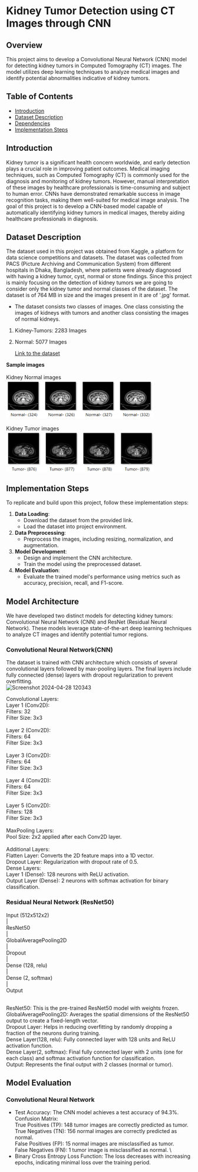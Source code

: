 ﻿# Kidney Tumor Detection using CT Images through CNN

## Overview
This project aims to develop a Convolutional Neural Network (CNN) model for detecting kidney tumors in Computed Tomography (CT) images. The model utilizes deep learning techniques to analyze medical images and identify potential abnormalities indicative of kidney tumors.

## Table of Contents
+ [Introduction](https://github.com/KLE-tech-students/Kidney-Tumor-Detection-using-CT-Images-through-CNN?tab=readme-ov-file#introduction)
+ [Dataset Description](https://github.com/KLE-tech-students/Kidney-Tumor-Detection-using-CT-Images-through-CNN?tab=readme-ov-file#dependencies)
+ [Dependencies](https://github.com/KLE-tech-students/Kidney-Tumor-Detection-using-CT-Images-through-CNN?tab=readme-ov-file#dependencies)
+ [Implementation Steps](https://github.com/KLE-tech-students/Kidney-Tumor-Detection-using-CT-Images-through-CNN?tab=readme-ov-file#implementation-steps)




## Introduction
Kidney tumor is a significant health concern worldwide, and early detection plays a crucial role in improving patient outcomes. Medical imaging techniques, such as Computed Tomography (CT) is commonly used for the diagnosis and monitoring of kidney tumors. However, manual interpretation of these images by healthcare professionals is time-consuming and subject to human error. CNNs have demonstrated remarkable success in image recognition tasks, making them well-suited for medical image analysis. The goal of this project is to develop a CNN-based model capable of automatically identifying kidney tumors in medical images, thereby aiding healthcare professionals in diagnosis.

## Dataset Description
The dataset used in this project was obtained from Kaggle, a platform for data science competitions and datasets.
The dataset was collected from PACS (Picture Archiving and Communication System) from different hospitals in Dhaka, Bangladesh, where patients were already diagnosed with having a kidney tumor, cyst, normal or stone findings. Since this project is mainly focusing on the detection of kidney tumors we are going to consider only the kidney tumor and normal classes of the dataset. The dataset is of 764 MB in size and the images present in it are of '.jpg' format.
- The dataset consists two classes of images. One class consisting the images of kidneys with tumors and another class consisting the images of normal kidneys.
1. Kidney-Tumors: 2283 Images

2. Normal: 5077 Images

   [Link to the dataset](https://www.kaggle.com/datasets/nazmul0087/ct-kidney-dataset-normal-cyst-tumor-and-stone)

**Sample images**
</br></br>
Kidney Normal images
</br><img src="/Images/Kidney_normal.png" alt="Logo" width="400"/>
</br></br>
Kidney Tumor images
</br><img src="/Images/Kidney_tumor.png" alt="Logo" width="400"/>

## Implementation Steps
To replicate and build upon this project, follow these implementation steps:
1. **Data Loading**:
   - Download the dataset from the provided link.
   - Load the dataset into project environment.
2. **Data Preprocessing**:
   - Preprocess the images, including resizing, normalization, and augmentation.
3. **Model Development**:
   - Design and implement the CNN architecture.
   - Train the model using the preprocessed dataset.
4. **Model Evaluation**:
   - Evaluate the trained model's performance using metrics such as accuracy, precision, recall, and F1-score.

## Model Architecture 
We have developed two distinct models for detecting kidney tumors: Convolutional Neural Network (CNN) and ResNet (Residual Neural Network). These models leverage state-of-the-art deep learning techniques to analyze CT images and identify potential tumor regions.
### Convolutional Neural Network(CNN)
The dataset is trained with CNN architecture which consists of several convolutional layers followed by max-pooling layers. The final layers include fully connected (dense) layers with dropout regularization to prevent overfitting. \
![Screenshot 2024-04-28 120343](https://github.com/KLE-tech-students/Kidney-Tumor-Detection-using-CT-Images-through-CNN/assets/105357853/661f5edf-9de7-4a39-aeb1-ff817698dedd)

Convolutional Layers: \
Layer 1 (Conv2D): \
Filters: 32 \
Filter Size: 3x3 \
<br>
Layer 2 (Conv2D): \
Filters: 64 \
Filter Size: 3x3 \
<br>
Layer 3 (Conv2D): \
Filters: 64 \
Filter Size: 3x3 \
<br>
Layer 4 (Conv2D): \
Filters: 64 \
Filter Size: 3x3 \
<br>
Layer 5 (Conv2D): \
Filters: 128 \
Filter Size: 3x3 \
<br>
MaxPooling Layers: \
Pool Size: 2x2 applied after each Conv2D layer. \
<br>
Additional Layers: \
Flatten Layer: Converts the 2D feature maps into a 1D vector. \
Dropout Layer: Regularization with dropout rate of 0.5. \
Dense Layers: \
Layer 1 (Dense): 128 neurons with ReLU activation. \
Output Layer (Dense): 2 neurons with softmax activation for binary classification. 


###  Residual Neural Network (ResNet50)
Input (512x512x2)  \
       |  \
    ResNet50 \
       |  \
 GlobalAveragePooling2D  \
       |  \
      Dropout    
       | \
      Dense (128, relu)  \
       | \
      Dense (2, softmax)  
       |   
    Output   \
    <br>
    
ResNet50: This is the pre-trained ResNet50 model with weights frozen. \
GlobalAveragePooling2D: Averages the spatial dimensions of the ResNet50 output to create a fixed-length vector. \
Dropout Layer: Helps in reducing overfitting by randomly dropping a fraction of the neurons during training. \
Dense Layer(128, relu): Fully connected layer with 128 units and ReLU activation function. \
Dense Layer(2, softmax): Final fully connected layer with 2 units (one for each class) and softmax activation function for classification. \
Output: Represents the final output with 2 classes (normal or tumor).



## Model Evaluation
### Convolutional Neural Network
+ Test Accuracy: The CNN model achieves a test accuracy of 94.3%. \
Confusion Matrix: \
True Positives (TP): 148 tumor images are correctly predicted as tumor. \
True Negatives (TN): 156 normal images are correctly predicted as normal. \
False Positives (FP): 15 normal images are misclassified as tumor. \
False Negatives (FN): 1 tumor image is misclassified as normal. \
+ Binary Cross Entropy Loss Function: The loss decreases with increasing epochs, indicating minimal loss over the training period.

